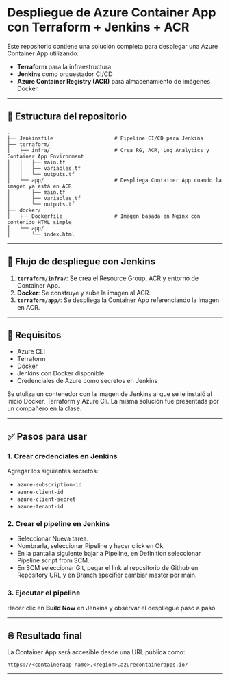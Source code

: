 # Despliegue de Azure Container App con Terraform + Jenkins + ACR

Este repositorio contiene una solución completa para desplegar una Azure Container App utilizando:
- **Terraform** para la infraestructura
- **Jenkins** como orquestador CI/CD
- **Azure Container Registry (ACR)** para almacenamiento de imágenes Docker

---

## 📁 Estructura del repositorio

```
.
├── Jenkinsfile                    # Pipeline CI/CD para Jenkins
├── terraform/
│   ├── infra/                     # Crea RG, ACR, Log Analytics y Container App Environment
│   │   ├── main.tf
│   │   ├── variables.tf
│   │   └── outputs.tf
│   └── app/                       # Despliega Container App cuando la imagen ya está en ACR
│       ├── main.tf
│       ├── variables.tf
│       └── outputs.tf
├── docker/
│   ├── Dockerfile                 # Imagen basada en Nginx con contenido HTML simple
│   └── app/
│       └── index.html

```

---

## 🔁 Flujo de despliegue con Jenkins

1. **`terraform/infra/`**: Se crea el Resource Group, ACR y entorno de Container App.
2. **Docker**: Se construye y sube la imagen al ACR.
3. **`terraform/app/`**: Se despliega la Container App referenciando la imagen en ACR.

---

## 🧪 Requisitos

- Azure CLI
- Terraform
- Docker
- Jenkins con Docker disponible
- Credenciales de Azure como secretos en Jenkins

Se utuliza un contenedor con la imagen de Jenkins al que se le instaló al inicio Docker, Terraform y Azure Cli. La misma solución fue presentada por un compañero en la clase.

---

## ✅ Pasos para usar

### 1. Crear credenciales en Jenkins

Agregar los siguientes secretos:

- `azure-subscription-id`
- `azure-client-id`
- `azure-client-secret`
- `azure-tenant-id`

### 2. Crear el pipeline en Jenkins

- Seleccionar Nueva tarea.
- Nombrarla, seleccionar Pipeline y hacer click en Ok.
- En la pantalla siguiente bajar a Pipeline, en Definition seleccionar Pipeline script from SCM.
- En SCM seleccionar Git, pegar el link al repositorio de Github en Repository URL y en Branch specifier cambiar master por main.

### 3. Ejecutar el pipeline

Hacer clic en **Build Now** en Jenkins y observar el despliegue paso a paso.

---

## 🌐 Resultado final

La Container App será accesible desde una URL pública como:

```
https://<containerapp-name>.<region>.azurecontainerapps.io/
```

---
